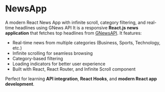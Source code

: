 # NewsApp
A modern React News App with infinite scroll, category filtering, and real-time headlines using GNews API
It is a responsive **React.js news application** that fetches top headlines from [GNewsAPI](https://gnews.io/). It features:

- Real-time news from multiple categories (Business, Sports, Technology, etc.)
- Infinite scrolling for seamless browsing
- Category-based filtering
- Loading indicators for better user experience
- Built with React, React Router, and Infinite Scroll component

Perfect for learning **API integration**, **React Hooks**, and **modern React app development**.
